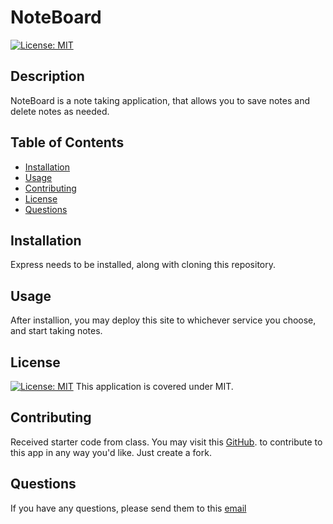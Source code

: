 # NoteBoard
[![License: MIT](https://img.shields.io/badge/License-MIT-yellow.svg)](https://opensource.org/licenses/MIT)
## Description
NoteBoard is a note taking application, that allows you to save notes and delete notes as needed.
## Table of Contents
  * [Installation](#installation)
  * [Usage](#usage)
  * [Contributing](#contributing)
  * [License](#license)
  * [Questions](#questions)
## Installation
Express needs to be installed, along with cloning this repository.
## Usage
After installion, you may deploy this site to whichever service you choose, and start taking notes.
## License
[![License: MIT](https://img.shields.io/badge/License-MIT-yellow.svg)](https://opensource.org/licenses/MIT)
This application is covered under MIT.
## Contributing
Received starter code from class. You may visit this [GitHub](https://github.com/AlexHappel). to contribute to this app in any way you'd like. Just create a fork.
## Questions
If you have any questions, please send them to this [email](mailto:Alex.happel90@gmail.com)